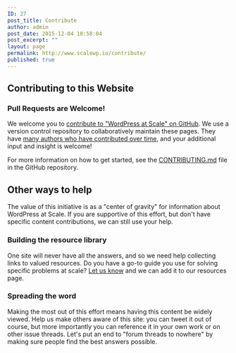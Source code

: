 ```yaml
---
ID: 27
post_title: Contribute
author: admin
post_date: 2015-12-04 10:58:04
post_excerpt: ""
layout: page
permalink: http://www.scalewp.io/contribute/
published: true
---
```


## Contributing to this Website

### Pull Requests are Welcome!

We welcome you to [contribute to "WordPress at Scale" on GitHub](https://github.com/pantheon-systems/wordpress-at-scale). We use a version control repository to collaboratively maintain these pages. They have [many authors who have contributed over time](/contributors), and your additional input and insight is welcome!

For more information on how to get started, see the [CONTRIBUTING.md](https://github.com/pantheon-systems/wordpress-at-scale/blob/master/CONTRIBUTING.md) file in the GitHub repository.

## Other ways to help

The value of this initiative is as a "center of gravity" for information about WordPress at Scale. If you are supportive of this effort, but don't have specific content contributions, we can still use your help.

### Building the resource library

One site will never have all the answers, and so we need help collecting links to valued resources. Do you have a go-to guide you use for solving specific problems at scale? [Let us know](https://github.com/pantheon-systems/wordpress-at-scale/issues/new?labels=resource) and we can add it to our resources page.

### Spreading the word

Making the most out of this effort means having this content be widely viewed. Help us make others aware of this site: you can tweet it out of course, but more importantly you can reference it in your own work or on other issue threads. Let's put an end to "forum threads to nowhere" by making sure people find the best answers possible.